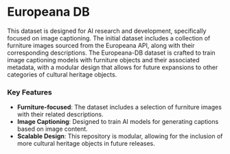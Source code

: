 # Europeana DB

This dataset is designed for AI research and development, specifically focused on image captioning. The initial dataset includes a collection of furniture images sourced from the Europeana API, along with their corresponding descriptions. The Europeana-DB dataset is crafted to train image captioning models with furniture objects and their associated metadata, with a modular design that allows for future expansions to other categories of cultural heritage objects.

### Key Features

- **Furniture-focused**: The dataset includes a selection of furniture images with their related descriptions.
- **Image Captioning**: Designed to train AI models for generating captions based on image content.
- **Scalable Design**: This repository is modular, allowing for the inclusion of more cultural heritage objects in future releases.
